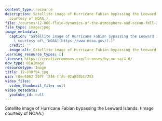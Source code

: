 ```yaml
---
content_type: resource
description: Satellite image of Hurricane Fabian bypassing the Leeward Islands. (Image
  courtesy of NOAA.)
file: /courses/12-800-fluid-dynamics-of-the-atmosphere-and-ocean-fall-2004/f8ee3062267ff336ff8b62a803b1f253_12-800f04.jpg
file_type: image/jpeg
image_metadata:
  caption: "Satellite image of Hurricane Fabian bypassing the Leeward Islands. (Image\
    \ courtesy of\_[NOAA](https://www.noaa.gov/).)"
  credit: ''
  image-alt: Satellite image of Hurricane Fabian bypassing the Leeward Islands.
learning_resource_types: []
license: https://creativecommons.org/licenses/by-nc-sa/4.0/
ocw_type: OCWImage
resourcetype: Image
title: 12-800f04.jpg
uid: f8ee3062-267f-f336-ff8b-62a803b1f253
video_files:
  video_thumbnail_file: null
video_metadata:
  youtube_id: null
---
```

Satellite image of Hurricane Fabian bypassing the Leeward Islands. (Image courtesy of NOAA.)